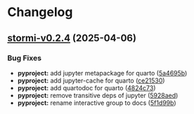 # Changelog

## [stormi-v0.2.4](https://github.com/pinellolab/stormi/compare/stormi-v0.2.3...stormi-v0.2.4) (2025-04-06)

### Bug Fixes

* **pyproject:** add jupyter metapackage for quarto ([5a4695b](https://github.com/pinellolab/stormi/commit/5a4695bb046b03399055bc66a5a341e2d83e2686))
* **pyproject:** add jupyter-cache for quarto ([ce21530](https://github.com/pinellolab/stormi/commit/ce21530b371127e639198a3fdad5131012698dca))
* **pyproject:** add quartodoc for quarto ([4824c73](https://github.com/pinellolab/stormi/commit/4824c7350b33438e5817d1e8a9cd937449117ec9))
* **pyproject:** remove transitive deps of jupyter ([5928aed](https://github.com/pinellolab/stormi/commit/5928aede975db09eddb5ded3f5098a8bc406079b))
* **pyproject:** rename interactive group to docs ([5f1d99b](https://github.com/pinellolab/stormi/commit/5f1d99bd005a95aa91115499322460c10cd3d86d))
